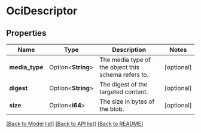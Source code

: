 # OciDescriptor

## Properties

Name | Type | Description | Notes
------------ | ------------- | ------------- | -------------
**media_type** | Option<**String**> | The media type of the object this schema refers to.  | [optional]
**digest** | Option<**String**> | The digest of the targeted content.  | [optional]
**size** | Option<**i64**> | The size in bytes of the blob.  | [optional]

[[Back to Model list]](../README.md#documentation-for-models) [[Back to API list]](../README.md#documentation-for-api-endpoints) [[Back to README]](../README.md)


